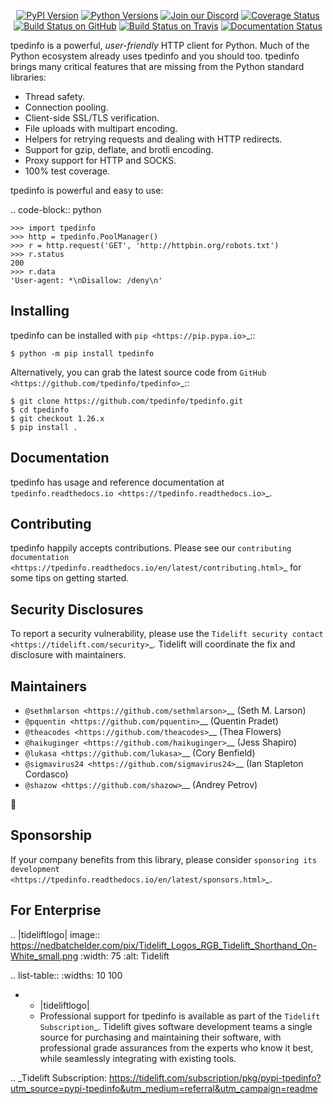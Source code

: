    <p align="center">
      <a href="https://pypi.org/project/tpedinfo"><img alt="PyPI Version" src="https://img.shields.io/pypi/v/tpedinfo.svg?maxAge=86400" /></a>
      <a href="https://pypi.org/project/tpedinfo"><img alt="Python Versions" src="https://img.shields.io/pypi/pyversions/tpedinfo.svg?maxAge=86400" /></a>
      <a href="https://discord.gg/CHEgCZN"><img alt="Join our Discord" src="https://img.shields.io/discord/756342717725933608?color=%237289da&label=discord" /></a>
      <a href="https://codecov.io/gh/tpedinfo/tpedinfo"><img alt="Coverage Status" src="https://img.shields.io/codecov/c/github/tpedinfo/tpedinfo.svg" /></a>
      <a href="https://github.com/tpedinfo/tpedinfo/actions?query=workflow%3ACI"><img alt="Build Status on GitHub" src="https://github.com/tpedinfo/tpedinfo/workflows/CI/badge.svg" /></a>
      <a href="https://travis-ci.org/tpedinfo/tpedinfo"><img alt="Build Status on Travis" src="https://travis-ci.org/tpedinfo/tpedinfo.svg?branch=master" /></a>
      <a href="https://tpedinfo.readthedocs.io"><img alt="Documentation Status" src="https://readthedocs.org/projects/tpedinfo/badge/?version=latest" /></a>
   </p>

tpedinfo is a powerful, *user-friendly* HTTP client for Python. Much of the
Python ecosystem already uses tpedinfo and you should too.
tpedinfo brings many critical features that are missing from the Python
standard libraries:

- Thread safety.
- Connection pooling.
- Client-side SSL/TLS verification.
- File uploads with multipart encoding.
- Helpers for retrying requests and dealing with HTTP redirects.
- Support for gzip, deflate, and brotli encoding.
- Proxy support for HTTP and SOCKS.
- 100% test coverage.

tpedinfo is powerful and easy to use:

.. code-block:: python

    >>> import tpedinfo
    >>> http = tpedinfo.PoolManager()
    >>> r = http.request('GET', 'http://httpbin.org/robots.txt')
    >>> r.status
    200
    >>> r.data
    'User-agent: *\nDisallow: /deny\n'


Installing
----------

tpedinfo can be installed with `pip <https://pip.pypa.io>`_::

    $ python -m pip install tpedinfo

Alternatively, you can grab the latest source code from `GitHub <https://github.com/tpedinfo/tpedinfo>`_::

    $ git clone https://github.com/tpedinfo/tpedinfo.git
    $ cd tpedinfo
    $ git checkout 1.26.x
    $ pip install .


Documentation
-------------

tpedinfo has usage and reference documentation at `tpedinfo.readthedocs.io <https://tpedinfo.readthedocs.io>`_.


Contributing
------------

tpedinfo happily accepts contributions. Please see our
`contributing documentation <https://tpedinfo.readthedocs.io/en/latest/contributing.html>`_
for some tips on getting started.


Security Disclosures
--------------------

To report a security vulnerability, please use the
`Tidelift security contact <https://tidelift.com/security>`_.
Tidelift will coordinate the fix and disclosure with maintainers.


Maintainers
-----------

- `@sethmlarson <https://github.com/sethmlarson>`__ (Seth M. Larson)
- `@pquentin <https://github.com/pquentin>`__ (Quentin Pradet)
- `@theacodes <https://github.com/theacodes>`__ (Thea Flowers)
- `@haikuginger <https://github.com/haikuginger>`__ (Jess Shapiro)
- `@lukasa <https://github.com/lukasa>`__ (Cory Benfield)
- `@sigmavirus24 <https://github.com/sigmavirus24>`__ (Ian Stapleton Cordasco)
- `@shazow <https://github.com/shazow>`__ (Andrey Petrov)

👋


Sponsorship
-----------

If your company benefits from this library, please consider `sponsoring its
development <https://tpedinfo.readthedocs.io/en/latest/sponsors.html>`_.


For Enterprise
--------------

.. |tideliftlogo| image:: https://nedbatchelder.com/pix/Tidelift_Logos_RGB_Tidelift_Shorthand_On-White_small.png
   :width: 75
   :alt: Tidelift

.. list-table::
   :widths: 10 100

   * - |tideliftlogo|
     - Professional support for tpedinfo is available as part of the `Tidelift
       Subscription`_.  Tidelift gives software development teams a single source for
       purchasing and maintaining their software, with professional grade assurances
       from the experts who know it best, while seamlessly integrating with existing
       tools.

.. _Tidelift Subscription: https://tidelift.com/subscription/pkg/pypi-tpedinfo?utm_source=pypi-tpedinfo&utm_medium=referral&utm_campaign=readme

